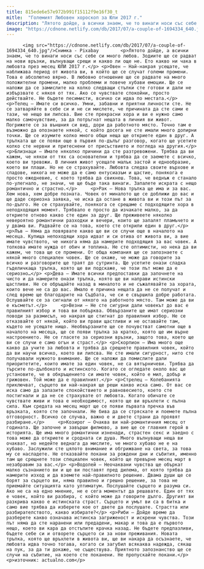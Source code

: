 ```yaml
---
title: 815ede6e57e972b991f15112f9e16f30_t
mitle:  "Големият Любовен хороскоп за Юли 2017 г."
description: "Лятото дойде, а всички знаем, че то винаги носи със себе си много любов. Зодиите ще се радват на нови връзки, вълнуващи срещи и какво ли още не. Ето какво ни чака в любовта през месец ЮЛИ 2017 г. Овен – Най-накрая усещате, че наближава период от живота ви, в който ще се случат големи …"
image: "https://cdnone.netlify.com/db/2017/07/a-couple-of-1694334_640.jpg"
---
```


          <img src="https://cdnone.netlify.com/db/2017/07/a-couple-of-1694334_640.jpg"/>Снимка - Pixabay        <p>Лятото дойде, а всички знаем, че то винаги носи със себе си много любов. Зодиите ще се радват на нови връзки, вълнуващи срещи и какво ли още не. Ето какво ни чака в любовта през месец ЮЛИ 2017 г.</p> <p>Овен – Най-накрая усещате, че наближава период от живота ви, в който ще се случат големи промени. Това е абсолютно вярно. В любовно отношение ще се радвате на много положителни промени, малко проблеми и повече хубави емоции. Ще се наложи да се замислите на колко следващи стъпки сте готови и дали не избързвате с някоя от тях. Ако се чувствате спокойни, просто действайте. Не бъдете песимисти, всичко си идва по местата.</p> <p>Телец – Имате си всичко. Умни, забавни и приятни личности сте. Не се затваряйте в себе си и не си мислете, че причината да сте сами е тази, че нещо ви липсва. Вие сте прекрасни хора и ви е нужно само малко самочувствие, за да потръгнат нещата в личния ви живот. Погрижете се за външния си вид, дори да работното място. Точно там е възможно да опознаете някой, с който досега не сте имали много допирни точки. Ще се изумите колко много общи неща ще откриете един в друг. А тръпката ще се появи още в първия по-дълъг разговор, когато ще усетите колко сте нервни и притеснени от присъствието и погледа на другия.</p> <p>Близнаци – Имате няколко причини да сте разтревожени. Трябва да ви кажем, че някои от тях са основателни и трябва да се заемете с всичко, което ви тревожи. В личния живот усещате малък застой и еднообразие, което ви плаши. Но не се страхувайте. Любовта следва своите върхове и спадове, никога не може да е само ентусиазъм и щастие, понякога е просто ежедневие, с което трябва да свикнеш. Това, че веднъж е станало по-улегнало, не значи, че ще бъде така винаги. Запалете искрата с нещо романтично и страстно.</p>     <p>Рак – Нова тръпка ще има и за вас. Хем нова, хем добре позната. Човек от миналото ще се доближи до вас и ще даде сериозна заявка, че иска да остане в живота ви и този път за по-дълго. Не се страхувайте, понякога се срещаме с подходящите хора в неподходящия момент. Трябвало е просто да изчакате малко, за да откриете отново какво сте един за друг. Ще преживеете няколко невероятно романтични разходки и вечери, които ще запалят пламъчето и у двама ви. Радвайте се на това, което сте открили един в друг.</p> <p>Лъв – Няма да повярвате какво ще ви се случи още в началото на месеца. Купища непоходящи хора идват и си отива от живота ви, а вие имате чувството, че никога няма да намерите подходящия за вас човек. А толкова имате нужда от обич и топлина. Не сте оптимисти, но нека да ви кажем, че това ще се промени. От обща компания ще се запознаете с някой много специален човек. Ще се окаже, че може да говорите за всичко и разговорите ще траят до сутринта. Ще усетите онази сладка гъделичкаща тръпка, която ще ви подскаже, че този път може да е сериозно…</p> <p>Дева – Имате всички предпоставки да започнете на чисто и да намерите онази тръпка, която ще ви направи истински щастливи. Не се обръщайте назад в миналото и не съжалявайте за хората, които вече не са до вас. Имало е причина нещата да не се получат и след време ще благодарите на Съдбата, че си е свършила добре работата. Ослушвайте се за сигнали от някого на работното място. Там може да ви е късметът.</p>     <p>Везни – Не сте сигурни дали човекът до вас е правилният избор и това ви побърква. Обвързаните ще имат сериозни поводи за размисъл, но накрая ще стигнат до правилния избор. Не се отказвайте от някой, който ви прави щастливи и не оставайте там, където не усещате нищо. Необвързаните ще се почувстват самотни още в началото на месеца, ще се появи тръпка за кратко, която ще им върне настроението. Не се гласете за сериозни връзки, защото това, което ще ви се случи е само огън и страст.</p> <p>Скорпион – Има много още какво да учите за любовта и трябва да срещнете правилния човек, който да ви научи всичко, което ви липсва. Не сте имали сигурност, нито сте получавали нужното внимание. Ще се наложи да помислите дали приоритетите, които имате за един човек, не са вятърничеви. Трябва да търсите по-дълбокото и истинското. Когато се огледате около вас ще установите, че в обкръщението си имате човек, който е мил, добър и грижовен. Той може да е правилният.</p> <p>Стрелец – Колебанията приключват, сърцето ви най-накрая ще реши какво иска само. От вас се иска само да запазите спокойствието и равновесието, което сте постигнали и да не се страхувате от любовта. Когато обичате се чувствате живи и това е необходимост, която ще ви връхлети с пълна сила. Към средата на месец март ще се появи първата пречка във връзката, която сте започнали. Не бива да се стряскате и поемете пълна отговорност. Всичко се случва, важно е и двете страни да проявят разбиране.</p>     <p>Козирог – Очаква ви най-романтичния месец от годината. Ще започне и завърши филмово, а вие ще се главния герой в историята. Ще има много романтични изненади, страстен секс и заедно с това може да откриете и сродната си душа. Много вълнуващи неща ви очакват, но недейте веднага да мислите, че много хубаво не е на хубаво. Заслужили сте цялото внимание и обгрижване на света, за това му се насладете. Не отказвайте покани за рождени дни и събития, именно там ще срещнете този специален човек, който ще превърне месец март в незабравим за вас.</p> <p>Водолей – Неочаквани чувства ще объркат малко съзнанието ви и ще ви поставят пред дилема, от която трябва да намерите изход и да вземете най-правилното решение. Двама души ще се борят за сърцето ви, няма правилно и грешно решение, за това не приемайте ситуацията като ултиматум. Послушайте сърцето и разума си. Ако не са на едно мнение, не е сега моментът да решавате. Един от тях е човек, който ви разбира, с който може да говорите дълго. Другият ви разкрива какво е истинската страст. Сърцето и умът ви са в битка и само вие трябва да изберете кое от двете да послушате. Страстта или разбирателството, какво избирате?</p> <p>Риби – Дойде време да разберете какво означава истинска загриженост и искрени чувства. Този път няма да сте наранени или предадени, макар и това да е първото нещо, което ви кара да отстъпите крачка назад. Не бъдете предпазливи, бъдете себе си и отворете сърцето си за нови преживания. Новата тръпка, която ще връхлети в живота ви, ще ви накара да осъзнаете, че любовта идва точно тогава, когато си загубил всякаква надежда, сякаш на пук, за да ти докаже, че съществува. Приятното запознанство ще се случи на събитие, на което сте поканени. Не пропускайте покани.</p> <p>източник: actualno.com</p>        